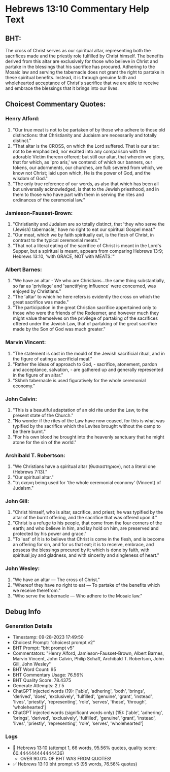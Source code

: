 # Hebrews 13:10 Commentary Help Text

## BHT:
The cross of Christ serves as our spiritual altar, representing both the sacrifices made and the priestly role fulfilled by Christ himself. The benefits derived from this altar are exclusively for those who believe in Christ and partake in the blessings that his sacrifice has procured. Adhering to the Mosaic law and serving the tabernacle does not grant the right to partake in these spiritual benefits. Instead, it is through genuine faith and wholehearted acceptance of Christ's sacrifice that we are able to receive and embrace the blessings that it brings into our lives.

## Choicest Commentary Quotes:
### Henry Alford:
1. "Our true meat is not to be partaken of by those who adhere to those old distinctions: that Christianity and Judaism are necessarily and totally distinct."
2. "That altar is the CROSS, on which the Lord suffered. That is our altar: not to be emphasized, nor exalted into any comparison with the adorable Victim thereon offered; but still our altar, that wherein we glory, that for which, as 'pro aris,' we contend: of which our banners, our tokens, our adornments, our churches, are full: severed from which, we know not Christ; laid upon which, He is the power of God, and the wisdom of God."
3. "The only true reference of our words, as also that which has been all but universally acknowledged, is that to the Jewish priesthood, and in them to those who have part with them in serving the rites and ordinances of the ceremonial law."

### Jamieson-Fausset-Brown:
1. "Christianity and Judaism are so totally distinct, that 'they who serve the (Jewish) tabernacle,' have no right to eat our spiritual Gospel meat."
2. "Our meat, which we by faith spiritually eat, is the flesh of Christ, in contrast to the typical ceremonial meats."
3. "That not a literal eating of the sacrifice of Christ is meant in the Lord's Supper, but a spiritual is meant, appears from comparing Hebrews 13:9; Hebrews 13:10, 'with GRACE, NOT with MEATS.'"

### Albert Barnes:
1. "We have an altar - We who are Christians...the same thing substantially, so far as 'privilege' and 'sanctifying influence' were concerned, was enjoyed by Christians." 
2. "The 'altar' to which he here refers is evidently the cross on which the great sacrifice was made."
3. "The participation in the great Christian sacrifice appertained only to those who were the friends of the Redeemer, and however much they might value themselves on the privilege of partaking of the sacrifices offered under the Jewish Law, that of partaking of the great sacrifice made by the Son of God was much greater."

### Marvin Vincent:
1. "The statement is cast in the mould of the Jewish sacrificial ritual, and in the figure of eating a sacrificial meal."
2. "Rather the ideas of approach to God, - sacrifice, atonement, pardon and acceptance, salvation, - are gathered up and generally represented in the figure of an altar."
3. "Skhnh tabernacle is used figuratively for the whole ceremonial economy."

### John Calvin:
1. "This is a beautiful adaptation of an old rite under the Law, to the present state of the Church."
2. "No wonder if the rites of the Law have now ceased, for this is what was typified by the sacrifice which the Levites brought without the camp to be there burnt."
3. "For his own blood he brought into the heavenly sanctuary that he might atone for the sin of the world."

### Archibald T. Robertson:
1. "We Christians have a spiritual altar (θυσιαστηριον), not a literal one (Hebrews 7:13)."
2. "Our spiritual altar."
3. "τη σκηνη being used for 'the whole ceremonial economy' (Vincent) of Judaism."

### John Gill:
1. "Christ himself, who is altar, sacrifice, and priest; he was typified by the altar of the burnt offering, and the sacrifice that was offered upon it."
2. "Christ is a refuge to his people, that come from the four corners of the earth; and who believe in him, and lay hold on him, are preserved and protected by his power and grace."
3. "To 'eat' of it is to believe that Christ is come in the flesh, and is become an offering for sin, and for us that eat; it is to receive, embrace, and possess the blessings procured by it; which is done by faith, with spiritual joy and gladness, and with sincerity and singleness of heart."

### John Wesley:
1. "We have an altar — The cross of Christ."
2. "Whereof they have no right to eat — To partake of the benefits which we receive therefrom."
3. "Who serve the tabernacle — Who adhere to the Mosaic law."


## Debug Info
### Generation Details
- Timestamp: 09-28-2023 17:49:50
- Choicest Prompt: "choicest prompt v2"
- BHT Prompt: "bht prompt v5"
- Commentators: "Henry Alford, Jamieson-Fausset-Brown, Albert Barnes, Marvin Vincent, John Calvin, Philip Schaff, Archibald T. Robertson, John Gill, John Wesley"
- BHT Word Count: 95
- BHT Commentary Usage: 76.56%
- BHT Quality Score: 78.4375
- Generate Attempts: 2 / 5
- ChatGPT injected words (19):
	['able', 'adhering', 'both', 'brings', 'derived', 'does', 'exclusively', 'fulfilled', 'genuine', 'grant', 'instead', 'lives', 'priestly', 'representing', 'role', 'serves', 'these', 'through', 'wholehearted']
- ChatGPT injected words (significant words only) (15):
	['able', 'adhering', 'brings', 'derived', 'exclusively', 'fulfilled', 'genuine', 'grant', 'instead', 'lives', 'priestly', 'representing', 'role', 'serves', 'wholehearted']

### Logs
- 🔄 Hebrews 13:10 (attempt 1, 66 words, 95.56% quotes, quality score: 60.444444444444436) 
	- OVER 90.0% OF BHT WAS FROM QUOTES!
- ✅ Hebrews 13:10 bht prompt v5 (95 words, 76.56% quotes)